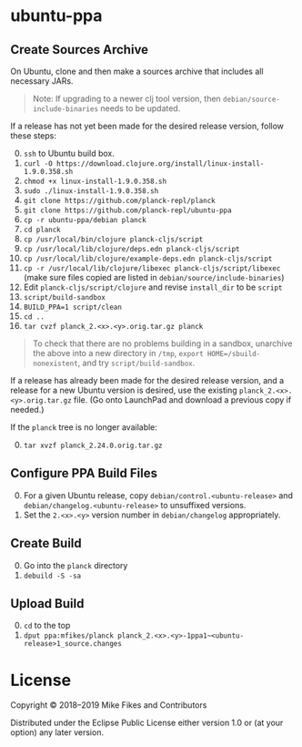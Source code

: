 # ubuntu-ppa

## Create Sources Archive

On Ubuntu, clone and then make a sources archive that includes all necessary JARs.

> Note: If upgrading to a newer clj tool version, then `debian/source-include-binaries` needs to be updated.

If a release has not yet been made for the desired release version, follow these steps:

0. `ssh` to Ubuntu build box.
0. `curl -O https://download.clojure.org/install/linux-install-1.9.0.358.sh`
0. `chmod +x linux-install-1.9.0.358.sh`
0. `sudo ./linux-install-1.9.0.358.sh`
0. `git clone https://github.com/planck-repl/planck`
0. `git clone https://github.com/planck-repl/ubuntu-ppa`
0. `cp -r ubuntu-ppa/debian planck`
0. `cd planck`
0. `cp /usr/local/bin/clojure planck-cljs/script`
0. `cp /usr/local/lib/clojure/deps.edn planck-cljs/script`
0. `cp /usr/local/lib/clojure/example-deps.edn planck-cljs/script`
0. `cp -r /usr/local/lib/clojure/libexec planck-cljs/script/libexec` (make sure files copied are listed in `debian/source/include-binaries`)
0. Edit `planck-cljs/script/clojure` and revise `install_dir` to be `script`
0. `script/build-sandbox`
0. `BUILD_PPA=1 script/clean`
0. `cd ..`
0. `tar cvzf planck_2.<x>.<y>.orig.tar.gz planck`

> To check that there are no problems building in a sandbox, unarchive the above into a new directory in `/tmp`, `export HOME=/sbuild-nonexistent`, and try `script/build-sandbox`.

If a release has already been made for the desired release version, and a release for a new Ubuntu version is desired, use the existing `planck_2.<x>.<y>.orig.tar.gz` file. (Go onto LaunchPad and download a previous copy if needed.)

If the `planck` tree is no longer available:

0. `tar xvzf planck_2.24.0.orig.tar.gz`

## Configure PPA Build Files

0. For a given Ubuntu release, copy `debian/control.<ubuntu-release>` and `debian/changelog.<ubuntu-release>` to unsuffixed versions.
0. Set the `2.<x>.<y>` version number in `debian/changelog` appropriately.

## Create Build

0. Go into the `planck` directory
0. `debuild -S -sa`

## Upload Build

0. `cd` to the top
0. `dput ppa:mfikes/planck planck_2.<x>.<y>-1ppa1~<ubuntu-release>1_source.changes`

# License

Copyright © 2018–2019 Mike Fikes and Contributors

Distributed under the Eclipse Public License either version 1.0 or (at your option) any later version.
